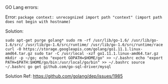 GO Lang errors:

Error:
`package context: unrecognized import path "context" (import path does not begin with hostname)`

Solution:

`sudo apt-get purge golang*
sudo rm -rf /usr/lib/go-1.6/ /usr/lib/go-1.6/src/ /usr/lib/go-1.6/src/runtime/ /usr/lib/go-1.6/src/runtime/race
curl -O https://storage.googleapis.com/golang/go1.11.1.linux-amd64.tar.gz
sudo tar -C /usr/local -xzf go1.11.1.linux-amd64.tar.gz
mkdir -p ~/go; echo "export GOPATH=$HOME/go" >> ~/.bashrc
echo "export PATH=$PATH:$HOME/go/bin:/usr/local/go/bin" >> ~/.bashrc
source ~/.bashrc
go get github.com/go-sql-driver/mysql`


Solution Ref: https://github.com/golang/dep/issues/1985
